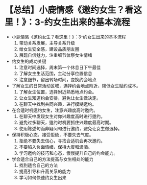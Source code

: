 # 【总结】小鹿情感《邀约女生？看这里！》：3-约女生出来的基本流程

-   小鹿情感《邀约女生？看这里！》：3-约女生出来的基本流程
    1.  带动关系发展，主导关系升级
    2.  给女生安全感，建设品质朋友圈
    3.  展现自信魅力，注重细节体察女生情绪
-   约女生的成功关键
    1.  注意时间选择，周末第一个休息日下午最佳
    2.  了解女生生活范围，主动分享位置信息
    3.  注意细节，留出转场时间，变换约会地点
-   了解女生的日常活动区域，选择约会地点附近，降低女生赋约成本。
    1.  了解女生位置，选择附近熟悉地点约会。
    2.  让女生知道约会安排，避免让女生做决定。
    3.  在聊天中找到共同兴趣，进行模糊邀约。
-   在合适时机邀约女生，注意兴趣度高时邀约。
    1.  在聊天中发现女生对你兴趣度高时进行邀约。
    2.  避免过多聊天，邀约时机要抓住兴趣度最高时期。
    3.  使用陈述句而非疑问句进行邀约，避免让女生做选择。
-   保持积极心态，接受拒绝，不要失去气度。
    1.  拒绝不要失去信心，寻找合适机会再次邀约。
    2.  不要陷入负面情绪，保持大度和潇洒。
    3.  学习邀约的技巧和心态，慢慢提升自己的约会能力。
-   学会适合自己的方法提高与女生相处的能力
    1.  找到适合自己的方法
    2.  提高引导和升高关系的能力
    3.  学习如何快速约女生出来